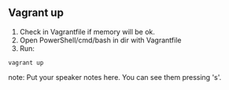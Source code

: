 ##  Vagrant up

1. Check in Vagrantfile if memory will be ok.
2. Open PowerShell/cmd/bash in dir with Vagrantfile
3. Run:

```
vagrant up
```

note:
    Put your speaker notes here.
    You can see them pressing 's'.
